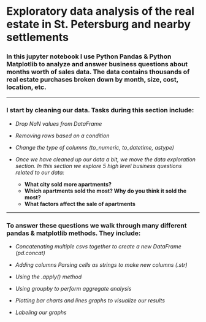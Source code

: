 # **Exploratory data analysis of the real estate in St. Petersburg and nearby settlements**



### In this jupyter notebook I use Python Pandas & Python Matplotlib to analyze and answer business questions about months worth of sales data. The data contains thousands of real estate purchases broken down by month, size, cost, location, etc.

___

### I start by cleaning our data. Tasks during this section include:


+ *Drop NaN values from DataFrame*

+ *Removing rows based on a condition*

+ *Change the type of columns (to_numeric, to_datetime, astype)*

+ *Once we have cleaned up our data a bit, we move the data exploration section. In this section we explore 5 high level business questions related to our data:*
   * **What city sold more apartments?**
   * **Which apartments sold the most? Why do you think it sold the most?**
   * **What factors affect the sale of apartments**
  
  


___
### To answer these questions we walk through many different pandas & matplotlib methods. They include:

+ *Concatenating multiple csvs together to create a new DataFrame (pd.concat)*
  
+ *Adding columns
Parsing cells as strings to make new columns (.str)*

+ *Using the .apply() method*
  
+ *Using groupby to perform aggregate analysis*
+ *Plotting bar charts and lines graphs to visualize our results*
+ *Labeling our graphs*


